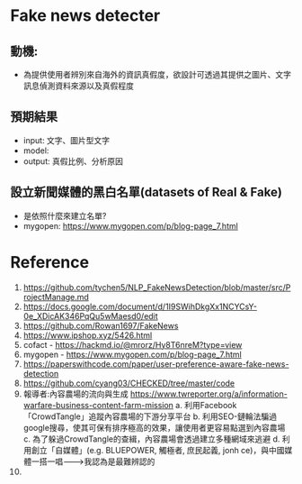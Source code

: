 # Fake news detecter
## 動機:
* 為提供使用者辨別來自海外的資訊真假度，欲設計可透過其提供之圖片、文字訊息偵測資料來源以及真假程度
## 預期結果
* input: 文字、圖片型文字
* model: 
* output: 真假比例、分析原因


## 設立新聞媒體的黑白名單(datasets of Real & Fake)
* 是依照什麼來建立名單?
* mygopen: https://www.mygopen.com/p/blog-page_7.html

# Reference
1. https://github.com/tychen5/NLP_FakeNewsDetection/blob/master/src/ProjectManage.md
2. https://docs.google.com/document/d/1I9SWihDkgXx1NCYCsY-0e_XDicAK346PqQu5wMaesd0/edit
3. https://github.com/Rowan1697/FakeNews
4. https://www.ipshop.xyz/5426.html
5. cofact - https://hackmd.io/@mrorz/Hy8T6nreM?type=view
6. mygopen - https://www.mygopen.com/p/blog-page_7.html
7. https://paperswithcode.com/paper/user-preference-aware-fake-news-detection
8. https://github.com/cyang03/CHECKED/tree/master/code
9. 報導者:內容農場的流向與生成 https://www.twreporter.org/a/information-warfare-business-content-farm-mission
    a. 利用Facebook「CrowdTangle」追蹤內容農場的下游分享平台
    b. 利用SEO-鏈輪法騙過google搜尋，使其可保有排序極高的效果，讓使用者更容易點選到內容農場
    c. 為了躲過CrowdTangle的查緝，內容農場會透過建立多種網域來逃避
    d. 利用創立「自媒體」(e.g. BLUEPOWER, 觸極者, 庶民起義, jonh ce)，與中國媒體一搭一唱--->我認為是最難辨認的
11. 
